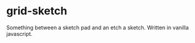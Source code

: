 # grid-sketch
Something between a sketch pad and an etch a sketch.  Written in vanilla javascript.  
